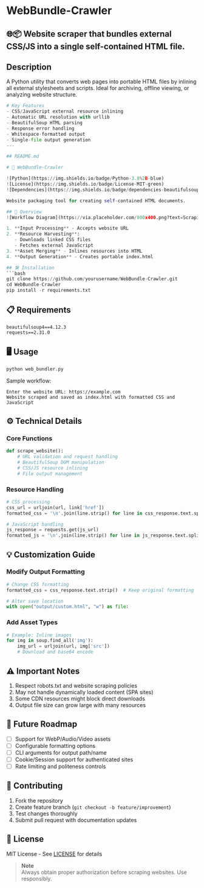 # WebBundle-Crawler
🌐📦 Website scraper that bundles external CSS/JS into a single self-contained HTML file.
---

## Description  
A Python utility that converts web pages into portable HTML files by inlining all external stylesheets and scripts. Ideal for archiving, offline viewing, or analyzing website structure.

```python
# Key Features
- CSS/JavaScript external resource inlining
- Automatic URL resolution with urllib
- BeautifulSoup HTML parsing
- Response error handling
- Whitespace-formatted output
- Single-file output generation
---

## README.md

# 📂 WebBundle-Crawler

![Python](https://img.shields.io/badge/Python-3.8%2B-blue)
![License](https://img.shields.io/badge/License-MIT-green)
![Dependencies](https://img.shields.io/badge/dependencies-beautifulsoup4%20|%20requests-orange)

Website packaging tool for creating self-contained HTML documents.

## 🚀 Overview
![Workflow Diagram](https://via.placeholder.com/800x400.png?text=Scraping+Workflow)

1. **Input Processing** - Accepts website URL
2. **Resource Harvesting**:
   - Downloads linked CSS files
   - Fetches external JavaScript
3. **Asset Merging** - Inlines resources into HTML
4. **Output Generation** - Creates portable index.html

## 🛠️ Installation
```bash
git clone https://github.com/yourusername/WebBundle-Crawler.git
cd WebBundle-Crawler
pip install -r requirements.txt
```

## 📋 Requirements
```text
beautifulsoup4==4.12.3
requests==2.31.0
```

## 🖥️ Usage
```bash
python web_bundler.py
```
Sample workflow:
```text
Enter the website URL: https://example.com
Website scraped and saved as index.html with formatted CSS and JavaScript
```

## ⚙️ Technical Details

### Core Functions
```python
def scrape_website():
    # URL validation and request handling
    # BeautifulSoup DOM manipulation
    # CSS/JS resource inlining
    # File output management
```

### Resource Handling
```python
# CSS processing
css_url = urljoin(url, link['href'])
formatted_css = '\n'.join(line.strip() for line in css_response.text.splitlines())

# JavaScript handling
js_response = requests.get(js_url)
formatted_js = '\n'.join(line.strip() for line in js_response.text.splitlines())
```

## 💡 Customization Guide

### Modify Output Formatting
```python
# Change CSS formatting
formatted_css = css_response.text.strip()  # Keep original formatting

# Alter save location
with open("output/custom.html", "w") as file:
```

### Add Asset Types
```python
# Example: Inline images
for img in soup.find_all('img'):
    img_url = urljoin(url, img['src'])
    # Download and base64 encode
```

## ⚠️ Important Notes
1. Respect robots.txt and website scraping policies
2. May not handle dynamically loaded content (SPA sites)
3. Some CDN resources might block direct downloads
4. Output file size can grow large with many resources

## 🌟 Future Roadmap
- [ ] Support for WebP/Audio/Video assets
- [ ] Configurable formatting options
- [ ] CLI arguments for output path/name
- [ ] Cookie/Session support for authenticated sites
- [ ] Rate limiting and politeness controls

## 🤝 Contributing
1. Fork the repository
2. Create feature branch (`git checkout -b feature/improvement`)
3. Test changes thoroughly
4. Submit pull request with documentation updates

## 📜 License
MIT License - See [LICENSE](LICENSE) for details

> **Note**  
> Always obtain proper authorization before scraping websites. Use responsibly.
```
